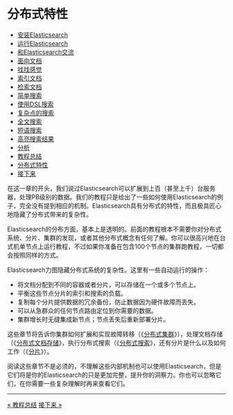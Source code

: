 
分布式特性
=========

* [安装Elasticsearch](installing-elasticsearch.md)
* [运行Elasticsearch](running-elasticsearch.md)
* [和Elasticsearch交流](talking-to-elasticsearch.md)
* [面向文档](document-oriented.md)
* [找找感觉](finding-your-feet.md)
* [索引文档](indexing-employee-documents.md)
* [检索文档](retrieving-a-document.md)
* [简单搜索](search-lite.md)
* [使用DSL搜索](search-with-query-dsl.md)
* [复杂点的搜索](more-complicated-searches.md)
* [全文搜索](full-text-search.md)
* [短语搜索](phrase-search.md)
* [高亮搜索结果](highlighting-our-searches.md)
* [分析](analytics.md)
* [教程总结](tutorial-conclusion.md)
* [分布式特性](distributed-nature.md)
* [接下来](next-steps.md)

在这一章的开头，我们说过Elasticsearch可以扩展到上百（甚至上千）台服务器，处理PB级别的数据。我们的教程只是给出了一些如何使用Elasticsearch的例子，完全没有提到相应的机制。Elasticsearch具有分布式的特性，而且极具匠心地隐藏了分布式带来的复杂性。

Elasticsearch的分布方面，基本上是透明的。前面的教程根本不需要你对分布式系统、分片、集群的发现，或者其他分布式概念有任何了解。你可以很高兴地在台式机单节点上运行教程，不过如果你准备在包含100个节点的集群跑教程，一切都会按照同样的方式。

Elasticsearch力图隐藏分布式系统的复杂性。这里有一些自动运行的操作：

* 将文档分配到不同的容器或者分片，可以存储在一个或多个节点上。
* 平衡这些节点分片的索引和搜索的负载。
* 复制每个分片提供数据的冗余备份，防止数据因为硬件故障而丢失。
* 可以从急群众的任何节点路由定位到你需要的数据。
* 集群增长时无缝集成新节点；节点丢失后重新部署分片。

这些章节将告诉你集群如何扩展和实现故障转移（《[分布式集群](../distributed-cluster/README.MD)》），处理文档存储（《[分布式文档存储](../distributed-document-store/README.MD)》，执行分布式搜索（《[分布式搜索](../distributed-search/README.MD)》，还有分片是什么以及如何工作（《[分片](../life-inside-shard/README.MD)》）。

阅读这些章节不是必须的，不理解这些内部机制也可以使用Elasticsearch，但是它们将是你的Elasticsearch的只是更加完整，提升你的洞察力。你也可以忽略它们，在你需要一些复杂理解时再来查看它们。

----------------------------

[« 教程总结](tutorial-conclusion.md)      [接下来 »](next-steps.md)
